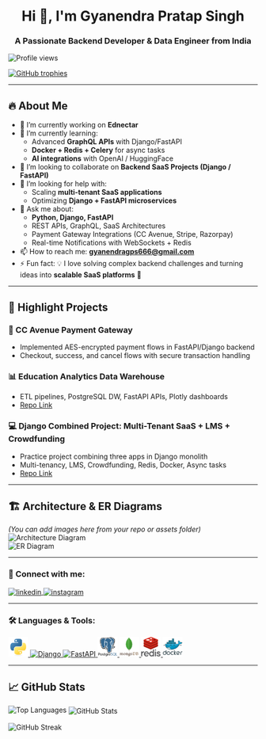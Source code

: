 <h1 align="center">Hi 👋, I'm Gyanendra Pratap Singh</h1>
<h3 align="center">A Passionate Backend Developer & Data Engineer from India</h3>

<p align="left"> 
  <img src="https://komarev.com/ghpvc/?username=gyanendra-hash&label=Profile%20views&color=0e75b6&style=flat" alt="Profile views" /> 
</p>

<p align="left"> 
  <a href="https://github.com/ryo-ma/github-profile-trophy">
    <img src="https://github-profile-trophy.vercel.app/?username=gyanendra-hash" alt="GitHub trophies" />
  </a> 
</p>

---

## 🔥 About Me  
- 🔭 I’m currently working on **Ednectar**  
- 🌱 I’m currently learning:  
  - Advanced **GraphQL APIs** with Django/FastAPI  
  - **Docker + Redis + Celery** for async tasks  
  - **AI integrations** with OpenAI / HuggingFace  
- 👯 I’m looking to collaborate on **Backend SaaS Projects (Django / FastAPI)**  
- 🤝 I’m looking for help with:  
  - Scaling **multi-tenant SaaS applications**  
  - Optimizing **Django + FastAPI microservices**  
- 💬 Ask me about:  
  - **Python, Django, FastAPI**  
  - REST APIs, GraphQL, SaaS Architectures  
  - Payment Gateway Integrations (CC Avenue, Stripe, Razorpay)  
  - Real-time Notifications with WebSockets + Redis  
- 📫 How to reach me: **gyanendragps666@gmail.com**  
- ⚡ Fun fact: 💡 I love solving complex backend challenges and turning ideas into **scalable SaaS platforms** 🚀  

---
## 💼 Highlight Projects  

### 🏦 CC Avenue Payment Gateway
- Implemented AES-encrypted payment flows in FastAPI/Django backend
- Checkout, success, and cancel flows with secure transaction handling

### 📊 Education Analytics Data Warehouse
- ETL pipelines, PostgreSQL DW, FastAPI APIs, Plotly dashboards  
- [Repo Link](https://github.com/gyanendra-hash/education-analytics)

### 💻 Django Combined Project: Multi-Tenant SaaS + LMS + Crowdfunding
- Practice project combining three apps in Django monolith  
- Multi-tenancy, LMS, Crowdfunding, Redis, Docker, Async tasks  
- [Repo Link](https://github.com/gyanendra-hash/django-combined-project)

--- 

## 🏗️ Architecture & ER Diagrams  
*(You can add images here from your repo or assets folder)*  
![Architecture Diagram](assets/education_analytics_architecture.png)  
![ER Diagram](assets/education_analytics_erd.png)  

---

<h3 align="left">📡 Connect with me:</h3>
<p align="left">
<a href="https://linkedin.com/in/www.linkedin.com/in/gyanendra-pratap-singh" target="blank">
  <img align="center" src="https://raw.githubusercontent.com/rahuldkjain/github-profile-readme-generator/master/src/images/icons/Social/linked-in-alt.svg" alt="linkedin" height="30" width="40" />
</a>
<a href="https://instagram.com/gp_siingh" target="blank">
  <img align="center" src="https://raw.githubusercontent.com/rahuldkjain/github-profile-readme-generator/master/src/images/icons/Social/instagram.svg" alt="instagram" height="30" width="40" />
</a>
</p>

---

<h3 align="left">🛠️ Languages & Tools:</h3>
<p align="left"> 
  <a href="https://www.python.org" target="_blank"> <img src="https://raw.githubusercontent.com/devicons/devicon/master/icons/python/python-original.svg" alt="Python" width="40" height="40"/> </a>
  <a href="https://www.djangoproject.com/" target="_blank"> <img src="https://cdn.worldvectorlogo.com/logos/django.svg" alt="Django" width="40" height="40"/> </a>
  <a href="https://fastapi.tiangolo.com/" target="_blank"> <img src="https://fastapi.tiangolo.com/img/logo-margin/logo-teal.png" alt="FastAPI" width="40" height="40"/> </a>
  <a href="https://www.postgresql.org" target="_blank"> <img src="https://raw.githubusercontent.com/devicons/devicon/master/icons/postgresql/postgresql-original-wordmark.svg" alt="PostgreSQL" width="40" height="40"/> </a>
  <a href="https://www.mongodb.com/" target="_blank"> <img src="https://raw.githubusercontent.com/devicons/devicon/master/icons/mongodb/mongodb-original-wordmark.svg" alt="MongoDB" width="40" height="40"/> </a>
  <a href="https://redis.io" target="_blank"> <img src="https://raw.githubusercontent.com/devicons/devicon/master/icons/redis/redis-original-wordmark.svg" alt="Redis" width="40" height="40"/> </a>
  <a href="https://www.docker.com/" target="_blank"> <img src="https://raw.githubusercontent.com/devicons/devicon/master/icons/docker/docker-original-wordmark.svg" alt="Docker" width="40" height="40"/> </a>
</p>

---

## 📈 GitHub Stats  
<p>
<img align="left" src="https://github-readme-stats.vercel.app/api/top-langs?username=gyanendra-hash&show_icons=true&locale=en&layout=compact" alt="Top Languages" />
</p>

<p>&nbsp;<img align="center" src="https://github-readme-stats.vercel.app/api?username=gyanendra-hash&show_icons=true&locale=en" alt="GitHub Stats" /></p>

<p><img align="center" src="https://github-readme-streak-stats.herokuapp.com/?user=gyanendra-hash&" alt="GitHub Streak" /></p>
